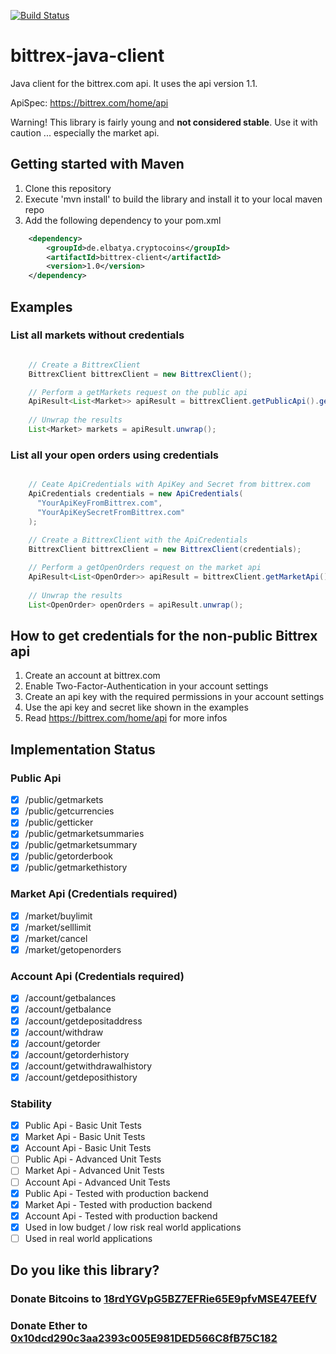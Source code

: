 [![Build Status](https://travis-ci.org/forgemo/bittrex-java-client.svg?branch=develop)](https://travis-ci.org/forgemo/bittrex-java-client)

# bittrex-java-client

Java client for the bittrex.com api.
It uses the api version 1.1.

ApiSpec: https://bittrex.com/home/api

Warning! This library is fairly young and **not considered stable**. 
Use it with caution ... especially the market api.


## Getting started with Maven
1. Clone this repository
2. Execute 'mvn install' to build the library and install it to your local maven repo
3. Add the following dependency to your pom.xml

```xml
    <dependency>
        <groupId>de.elbatya.cryptocoins</groupId>
        <artifactId>bittrex-client</artifactId>
        <version>1.0</version>
    </dependency>
```


## Examples

### List all markets without credentials

```java

    // Create a BittrexClient
    BittrexClient bittrexClient = new BittrexClient(); 

    // Perform a getMarkets request on the public api
    ApiResult<List<Market>> apiResult = bittrexClient.getPublicApi().getMarkets();
    
    // Unwrap the results
    List<Market> markets = apiResult.unwrap();
```


### List all your open orders using credentials

```java

    // Ceate ApiCredentials with ApiKey and Secret from bittrex.com
    ApiCredentials credentials = new ApiCredentials( 
      "YourApiKeyFromBittrex.com", 
      "YourApiKeySecretFromBittrex.com" 
    ); 
    
    // Create a BittrexClient with the ApiCredentials
    BittrexClient bittrexClient = new BittrexClient(credentials); 

    // Perform a getOpenOrders request on the market api    
    ApiResult<List<OpenOrder>> apiResult = bittrexClient.getMarketApi().getOpenOrders();
    
    // Unwrap the results
    List<OpenOrder> openOrders = apiResult.unwrap();
```


## How to get credentials for the non-public Bittrex api

1. Create an account at bittrex.com
2. Enable Two-Factor-Authentication in your account settings
3. Create an api key with the required permissions in your account settings
4. Use the api key and secret like shown in the examples
4. Read https://bittrex.com/home/api for more infos


## Implementation Status

### Public Api
- [X] /public/getmarkets
- [X] /public/getcurrencies
- [X] /public/getticker
- [X] /public/getmarketsummaries
- [X] /public/getmarketsummary
- [X] /public/getorderbook
- [X] /public/getmarkethistory

### Market Api (Credentials required)
- [X] /market/buylimit 
- [X] /market/selllimit
- [X] /market/cancel
- [X] /market/getopenorders

### Account Api (Credentials required)
- [X] /account/getbalances
- [X] /account/getbalance
- [X] /account/getdepositaddress
- [X] /account/withdraw
- [X] /account/getorder
- [X] /account/getorderhistory
- [X] /account/getwithdrawalhistory 
- [X] /account/getdeposithistory

### Stability
- [X] Public Api - Basic Unit Tests
- [X] Market Api - Basic Unit Tests
- [X] Account Api - Basic Unit Tests
- [ ] Public Api - Advanced Unit Tests
- [ ] Market Api - Advanced Unit Tests
- [ ] Account Api - Advanced Unit Tests
- [X] Public Api - Tested with production backend
- [X] Market Api - Tested with production backend
- [X] Account Api - Tested with production backend
- [X] Used in low budget / low risk real world applications 
- [ ] Used in real world applications

## Do you like this library?
### Donate Bitcoins to [18rdYGVpG5BZ7EFRie65E9pfvMSE47EEfV](https://blockexplorer.com/address/18rdYGVpG5BZ7EFRie65E9pfvMSE47EEfV)
### Donate Ether to [0x10dcd290c3aa2393c005E981DED566C8fB75C182](https://etherscan.io/address/0x10dcd290c3aa2393c005E981DED566C8fB75C182)
